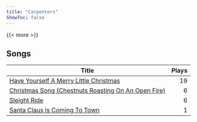 ```yaml
---
title: "Carpenters"
ShowToc: false
---
```


{{< more >}}

## Songs
Title | Plays 
----- | -----: 
[Have Yourself A Merry Little Christmas](/songs/have-yourself-a-merry-little-christmas) | 19
[Christmas Song (Chestnuts Roasting On An Open Fire)](/songs/christmas-song-chestnuts-roasting-on-an-open-fire) | 6
[Sleight Ride](/songs/sleight-ride) | 6
[Santa Claus Is Coming To Town](/songs/santa-claus-is-coming-to-town) | 1

